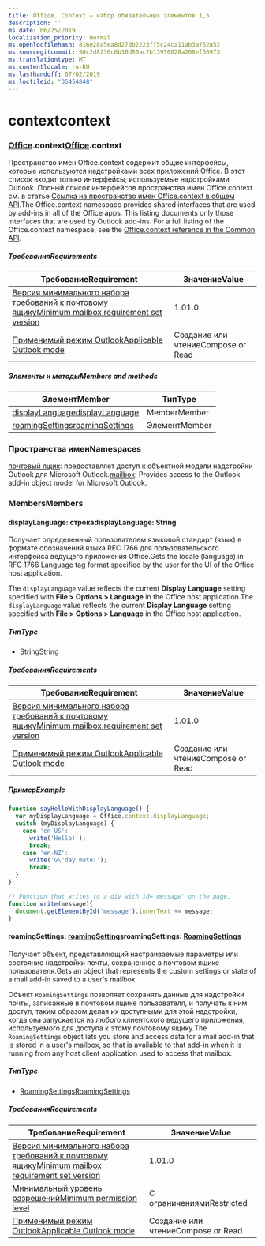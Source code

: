 ```yaml
---
title: Office. Context — набор обязательных элементов 1,5
description: ''
ms.date: 06/25/2019
localization_priority: Normal
ms.openlocfilehash: 816e28a5ea8d270b2223ff5c24ca11ab3a762852
ms.sourcegitcommit: 90c2d8236c6b30d80ac2b13950028a208ef60973
ms.translationtype: MT
ms.contentlocale: ru-RU
ms.lasthandoff: 07/02/2019
ms.locfileid: "35454848"
---
```

# <a name="context"></a><span data-ttu-id="a8625-102">context</span><span class="sxs-lookup"><span data-stu-id="a8625-102">context</span></span>

### <a name="officeofficemdcontext"></a><span data-ttu-id="a8625-103">[Office](Office.md).context</span><span class="sxs-lookup"><span data-stu-id="a8625-103">[Office](Office.md).context</span></span>

<span data-ttu-id="a8625-p101">Пространство имен Office.context содержит общие интерфейсы, которые используются надстройками всех приложений Office. В этот список входят только интерфейсы, используемые надстройками Outlook. Полный список интерфейсов пространства имен Office.context см. в статье [Ссылка на пространство имен Office.context в общем API](/javascript/api/office/office.context).</span><span class="sxs-lookup"><span data-stu-id="a8625-p101">The Office.context namespace provides shared interfaces that are used by add-ins in all of the Office apps. This listing documents only those interfaces that are used by Outlook add-ins. For a full listing of the Office.context namespace, see the [Office.context reference in the Common API](/javascript/api/office/office.context).</span></span>

##### <a name="requirements"></a><span data-ttu-id="a8625-106">Требования</span><span class="sxs-lookup"><span data-stu-id="a8625-106">Requirements</span></span>

|<span data-ttu-id="a8625-107">Требование</span><span class="sxs-lookup"><span data-stu-id="a8625-107">Requirement</span></span>| <span data-ttu-id="a8625-108">Значение</span><span class="sxs-lookup"><span data-stu-id="a8625-108">Value</span></span>|
|---|---|
|[<span data-ttu-id="a8625-109">Версия минимального набора требований к почтовому ящику</span><span class="sxs-lookup"><span data-stu-id="a8625-109">Minimum mailbox requirement set version</span></span>](/office/dev/add-ins/reference/requirement-sets/outlook-api-requirement-sets)| <span data-ttu-id="a8625-110">1.0</span><span class="sxs-lookup"><span data-stu-id="a8625-110">1.0</span></span>|
|[<span data-ttu-id="a8625-111">Применимый режим Outlook</span><span class="sxs-lookup"><span data-stu-id="a8625-111">Applicable Outlook mode</span></span>](/outlook/add-ins/#extension-points)| <span data-ttu-id="a8625-112">Создание или чтение</span><span class="sxs-lookup"><span data-stu-id="a8625-112">Compose or Read</span></span>|

##### <a name="members-and-methods"></a><span data-ttu-id="a8625-113">Элементы и методы</span><span class="sxs-lookup"><span data-stu-id="a8625-113">Members and methods</span></span>

| <span data-ttu-id="a8625-114">Элемент</span><span class="sxs-lookup"><span data-stu-id="a8625-114">Member</span></span> | <span data-ttu-id="a8625-115">Тип</span><span class="sxs-lookup"><span data-stu-id="a8625-115">Type</span></span> |
|--------|------|
| [<span data-ttu-id="a8625-116">displayLanguage</span><span class="sxs-lookup"><span data-stu-id="a8625-116">displayLanguage</span></span>](#displaylanguage-string) | <span data-ttu-id="a8625-117">Member</span><span class="sxs-lookup"><span data-stu-id="a8625-117">Member</span></span> |
| [<span data-ttu-id="a8625-118">roamingSettings</span><span class="sxs-lookup"><span data-stu-id="a8625-118">roamingSettings</span></span>](#roamingsettings-roamingsettings) | <span data-ttu-id="a8625-119">Элемент</span><span class="sxs-lookup"><span data-stu-id="a8625-119">Member</span></span> |

### <a name="namespaces"></a><span data-ttu-id="a8625-120">Пространства имен</span><span class="sxs-lookup"><span data-stu-id="a8625-120">Namespaces</span></span>

<span data-ttu-id="a8625-121">[почтовый ящик](office.context.mailbox.md): предоставляет доступ к объектной модели надстройки Outlook для Microsoft Outlook.</span><span class="sxs-lookup"><span data-stu-id="a8625-121">[mailbox](office.context.mailbox.md): Provides access to the Outlook add-in object model for Microsoft Outlook.</span></span>

### <a name="members"></a><span data-ttu-id="a8625-122">Members</span><span class="sxs-lookup"><span data-stu-id="a8625-122">Members</span></span>

#### <a name="displaylanguage-string"></a><span data-ttu-id="a8625-123">displayLanguage: строка</span><span class="sxs-lookup"><span data-stu-id="a8625-123">displayLanguage: String</span></span>

<span data-ttu-id="a8625-124">Получает определенный пользователем языковой стандарт (язык) в формате обозначений языка RFC 1766 для пользовательского интерфейса ведущего приложения Office.</span><span class="sxs-lookup"><span data-stu-id="a8625-124">Gets the locale (language) in RFC 1766 Language tag format specified by the user for the UI of the Office host application.</span></span>

<span data-ttu-id="a8625-125">The `displayLanguage` value reflects the current **Display Language** setting specified with **File > Options > Language** in the Office host application.</span><span class="sxs-lookup"><span data-stu-id="a8625-125">The `displayLanguage` value reflects the current **Display Language** setting specified with **File > Options > Language** in the Office host application.</span></span>

##### <a name="type"></a><span data-ttu-id="a8625-126">Тип</span><span class="sxs-lookup"><span data-stu-id="a8625-126">Type</span></span>

*   <span data-ttu-id="a8625-127">String</span><span class="sxs-lookup"><span data-stu-id="a8625-127">String</span></span>

##### <a name="requirements"></a><span data-ttu-id="a8625-128">Требования</span><span class="sxs-lookup"><span data-stu-id="a8625-128">Requirements</span></span>

|<span data-ttu-id="a8625-129">Требование</span><span class="sxs-lookup"><span data-stu-id="a8625-129">Requirement</span></span>| <span data-ttu-id="a8625-130">Значение</span><span class="sxs-lookup"><span data-stu-id="a8625-130">Value</span></span>|
|---|---|
|[<span data-ttu-id="a8625-131">Версия минимального набора требований к почтовому ящику</span><span class="sxs-lookup"><span data-stu-id="a8625-131">Minimum mailbox requirement set version</span></span>](/office/dev/add-ins/reference/requirement-sets/outlook-api-requirement-sets)| <span data-ttu-id="a8625-132">1.0</span><span class="sxs-lookup"><span data-stu-id="a8625-132">1.0</span></span>|
|[<span data-ttu-id="a8625-133">Применимый режим Outlook</span><span class="sxs-lookup"><span data-stu-id="a8625-133">Applicable Outlook mode</span></span>](/outlook/add-ins/#extension-points)| <span data-ttu-id="a8625-134">Создание или чтение</span><span class="sxs-lookup"><span data-stu-id="a8625-134">Compose or Read</span></span>|

##### <a name="example"></a><span data-ttu-id="a8625-135">Пример</span><span class="sxs-lookup"><span data-stu-id="a8625-135">Example</span></span>

```javascript
function sayHelloWithDisplayLanguage() {
  var myDisplayLanguage = Office.context.displayLanguage;
  switch (myDisplayLanguage) {
    case 'en-US':
      write('Hello!');
      break;
    case 'en-NZ':
      write('G\'day mate!');
      break;
  }
}

// Function that writes to a div with id='message' on the page.
function write(message){
  document.getElementById('message').innerText += message;
}
```

#### <a name="roamingsettings-roamingsettingsjavascriptapioutlook15officeroamingsettings"></a><span data-ttu-id="a8625-136">roamingSettings: [roamingSettings](/javascript/api/outlook_1_5/office.RoamingSettings)</span><span class="sxs-lookup"><span data-stu-id="a8625-136">roamingSettings: [RoamingSettings](/javascript/api/outlook_1_5/office.RoamingSettings)</span></span>

<span data-ttu-id="a8625-137">Получает объект, представляющий настраиваемые параметры или состояние надстройки почты, сохраненное в почтовом ящике пользователя.</span><span class="sxs-lookup"><span data-stu-id="a8625-137">Gets an object that represents the custom settings or state of a mail add-in saved to a user's mailbox.</span></span>

<span data-ttu-id="a8625-138">Объект `RoamingSettings` позволяет сохранять данные для надстройки почты, записанные в почтовом ящике пользователя, и получать к ним доступ, таким образом делая их доступными для этой надстройки, когда она запускается из любого клиентского ведущего приложения, используемого для доступа к этому почтовому ящику.</span><span class="sxs-lookup"><span data-stu-id="a8625-138">The `RoamingSettings` object lets you store and access data for a mail add-in that is stored in a user's mailbox, so that is available to that add-in when it is running from any host client application used to access that mailbox.</span></span>

##### <a name="type"></a><span data-ttu-id="a8625-139">Тип</span><span class="sxs-lookup"><span data-stu-id="a8625-139">Type</span></span>

*   [<span data-ttu-id="a8625-140">RoamingSettings</span><span class="sxs-lookup"><span data-stu-id="a8625-140">RoamingSettings</span></span>](/javascript/api/outlook_1_5/office.RoamingSettings)

##### <a name="requirements"></a><span data-ttu-id="a8625-141">Требования</span><span class="sxs-lookup"><span data-stu-id="a8625-141">Requirements</span></span>

|<span data-ttu-id="a8625-142">Требование</span><span class="sxs-lookup"><span data-stu-id="a8625-142">Requirement</span></span>| <span data-ttu-id="a8625-143">Значение</span><span class="sxs-lookup"><span data-stu-id="a8625-143">Value</span></span>|
|---|---|
|[<span data-ttu-id="a8625-144">Версия минимального набора требований к почтовому ящику</span><span class="sxs-lookup"><span data-stu-id="a8625-144">Minimum mailbox requirement set version</span></span>](/office/dev/add-ins/reference/requirement-sets/outlook-api-requirement-sets)| <span data-ttu-id="a8625-145">1.0</span><span class="sxs-lookup"><span data-stu-id="a8625-145">1.0</span></span>|
|[<span data-ttu-id="a8625-146">Минимальный уровень разрешений</span><span class="sxs-lookup"><span data-stu-id="a8625-146">Minimum permission level</span></span>](/outlook/add-ins/understanding-outlook-add-in-permissions)| <span data-ttu-id="a8625-147">С ограничениями</span><span class="sxs-lookup"><span data-stu-id="a8625-147">Restricted</span></span>|
|[<span data-ttu-id="a8625-148">Применимый режим Outlook</span><span class="sxs-lookup"><span data-stu-id="a8625-148">Applicable Outlook mode</span></span>](/outlook/add-ins/#extension-points)| <span data-ttu-id="a8625-149">Создание или чтение</span><span class="sxs-lookup"><span data-stu-id="a8625-149">Compose or Read</span></span>|
